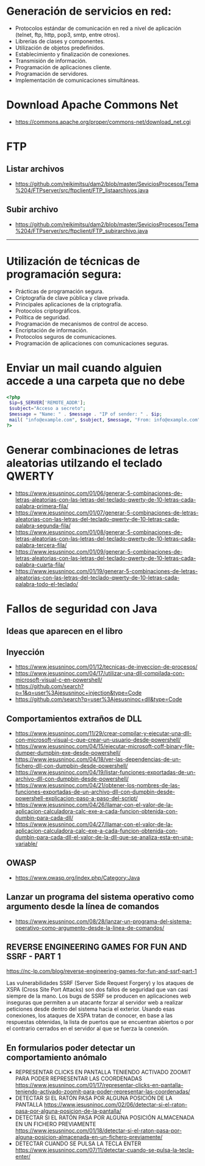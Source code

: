 # Generación de servicios en red:
 -	Protocolos estándar de comunicación en red a nivel de aplicación (telnet, ftp, http, pop3, smtp, entre otros).
 -	Librerías de clases y componentes.
 -	Utilización de objetos predefinidos.
 -	Establecimiento y finalización de conexiones.
 -	Transmisión de información.
 -	Programación de aplicaciones cliente.
 - Programación de servidores.
 -	Implementación de comunicaciones simultáneas.

# Download Apache Commons Net
* https://commons.apache.org/proper/commons-net/download_net.cgi

# FTP
## Listar archivos
* https://github.com/reikimitsu/dam2/blob/master/SeviciosProcesos/Tema%204/FTPserver/src/ftpclient/FTP_listaarchivos.java
## Subir archivo
* https://github.com/reikimitsu/dam2/blob/master/SeviciosProcesos/Tema%204/FTPserver/src/ftpclient/FTP_subirarchivo.java

--------------------

# Utilización de técnicas de programación segura:
 -	Prácticas de programación segura.
 -	Criptografía de clave pública y clave privada.
 -	Principales aplicaciones de la criptografía.
 -	Protocolos criptográficos.
 -	Política de seguridad.
 -	Programación de mecanismos de control de acceso.
 -	Encriptación de información.
 -	Protocolos seguros de comunicaciones.
 -	Programación de aplicaciones con comunicaciones seguras.

# Enviar un mail cuando alguien accede a una carpeta que no debe
```PHP
<?php
 $ip=$_SERVER['REMOTE_ADDR'];
 $subject="Acceso a secreto";
 $message = "Name: " . $message . "IP of sender: " . $ip;
 mail( "info@example.com", $subject, $message, "From: info@example.com" );
?>
```

# Generar combinaciones de letras aleatorias utilzando el teclado QWERTY
* https://www.jesusninoc.com/01/06/generar-5-combinaciones-de-letras-aleatorias-con-las-letras-del-teclado-qwerty-de-10-letras-cada-palabra-primera-fila/
* https://www.jesusninoc.com/01/07/generar-5-combinaciones-de-letras-aleatorias-con-las-letras-del-teclado-qwerty-de-10-letras-cada-palabra-segunda-fila/
* https://www.jesusninoc.com/01/08/generar-5-combinaciones-de-letras-aleatorias-con-las-letras-del-teclado-qwerty-de-10-letras-cada-palabra-tercera-fila/
* https://www.jesusninoc.com/01/09/generar-5-combinaciones-de-letras-aleatorias-con-las-letras-del-teclado-qwerty-de-10-letras-cada-palabra-cuarta-fila/
* https://www.jesusninoc.com/01/19/generar-5-combinaciones-de-letras-aleatorias-con-las-letras-del-teclado-qwerty-de-10-letras-cada-palabra-todo-el-teclado/

# Fallos de seguridad con Java

## Ideas que aparecen en el libro

## Inyección
* https://www.jesusninoc.com/01/12/tecnicas-de-inyeccion-de-procesos/
* https://www.jesusninoc.com/04/17/utilizar-una-dll-compilada-con-microsoft-visual-c-en-powershell/
* https://github.com/search?p=1&q=user%3Ajesusninoc+injection&type=Code
* https://github.com/search?q=user%3Ajesusninoc+dll&type=Code

## Comportamientos extraños de DLL
* https://www.jesusninoc.com/11/29/crear-compilar-y-ejecutar-una-dll-con-microsoft-visual-c-que-crear-un-usuario-desde-powershell/
* https://www.jesusninoc.com/04/15/ejecutar-microsoft-coff-binary-file-dumper-dumpbin-exe-desde-powershell/
* https://www.jesusninoc.com/04/18/ver-las-dependencias-de-un-fichero-dll-con-dumpbin-desde-powershell/
* https://www.jesusninoc.com/04/19/listar-funciones-exportadas-de-un-archivo-dll-con-dumpbin-desde-powershell/
* https://www.jesusninoc.com/04/21/obtener-los-nombres-de-las-funciones-exportadas-de-un-archivo-dll-con-dumpbin-desde-powershell-explicacion-paso-a-paso-del-script/
* https://www.jesusninoc.com/04/26/llamar-con-el-valor-de-la-aplicacion-calculadora-calc-exe-a-cada-funcion-obtenida-con-dumbin-para-cada-dll/
* https://www.jesusninoc.com/04/27/llamar-con-el-valor-de-la-aplicacion-calculadora-calc-exe-a-cada-funcion-obtenida-con-dumbin-para-cada-dll-el-valor-de-la-dll-que-se-analiza-esta-en-una-variable/

## OWASP
* https://www.owasp.org/index.php/Category:Java

## Lanzar un programa del sistema operativo como argumento desde la línea de comandos
* https://www.jesusninoc.com/08/28/lanzar-un-programa-del-sistema-operativo-como-argumento-desde-la-linea-de-comandos/

## REVERSE ENGINEERING GAMES FOR FUN AND SSRF - PART 1
https://nc-lp.com/blog/reverse-engineering-games-for-fun-and-ssrf-part-1

Las vulnerabilidades SSRF (Server Side Request Forgery) y los ataques de XSPA (Cross Site Port Attacks) son dos fallos de seguridad que van casi siempre de la mano. Los bugs de SSRF se producen en aplicaciones web inseguras que permiten a un atacante forzar al servidor web a realizar peticiones desde dentro del sistema hacia el exterior. Usando esas conexiones, los ataques de XSPA tratan de conocer, en base a las respuestas obtenidas, la lista de puertos que se encuentran abiertos o por el contrario cerrados en el servidor al que se fuerza la conexión.

## En formularios poder detectar un comportamiento anómalo
- REPRESENTAR CLICKS EN PANTALLA TENIENDO ACTIVADO ZOOMIT PARA PODER REPRESENTAR LAS COORDENADAS https://www.jesusninoc.com/01/17/representar-clicks-en-pantalla-teniendo-activado-zoomit-para-poder-representar-las-coordenadas/
- DETECTAR SI EL RATÓN PASA POR ALGUNA POSICIÓN DE LA PANTALLA https://www.jesusninoc.com/02/06/detectar-si-el-raton-pasa-por-alguna-posicion-de-la-pantalla/
- DETECTAR SI EL RATÓN PASA POR ALGUNA POSICIÓN ALMACENADA EN UN FICHERO PREVIAMENTE https://www.jesusninoc.com/01/18/detectar-si-el-raton-pasa-por-alguna-posicion-almacenada-en-un-fichero-previamente/
- DETECTAR CUANDO SE PULSA LA TECLA ENTER
https://www.jesusninoc.com/07/11/detectar-cuando-se-pulsa-la-tecla-enter/
